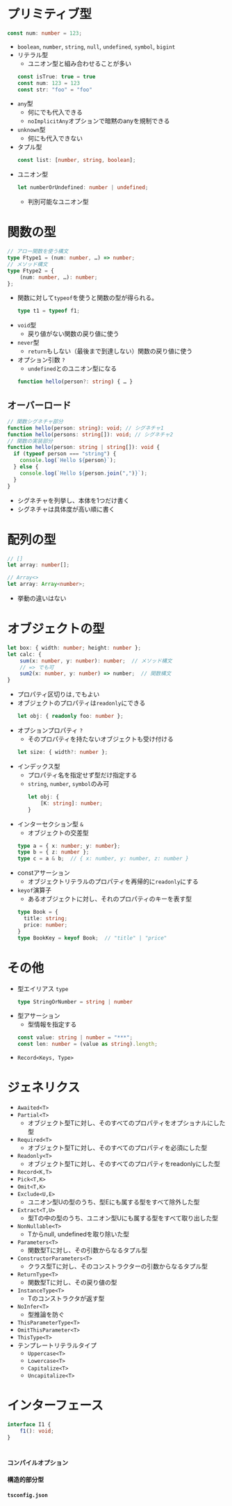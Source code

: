 # プリミティブ型
```ts
const num: number = 123;
```
- `boolean`, `number`, `string`, `null`, `undefined`, `symbol`, `bigint`
- リテラル型
  - ユニオン型と組み合わせることが多い
  ```ts
  const isTrue: true = true
  const num: 123 = 123
  const str: "foo" = "foo"
  ```
- `any`型
  - 何にでも代入できる
  - `noImplicitAny`オプションで暗黙のanyを規制できる
- `unknown`型
  - 何にも代入できない
- タプル型
  ```ts
  const list: [number, string, boolean];
  ```
- ユニオン型
  ```ts
  let numberOrUndefined: number | undefined;
  ```
  - 判別可能なユニオン型

# 関数の型
```ts
// アロー関数を使う構文
type Ftype1 = (num: number, …) => number;
// メソッド構文
type Ftype2 = {
    (num: number, …): number;
};
```
- 関数に対して`typeof`を使うと関数の型が得られる。
    ```ts
    type t1 = typeof f1;
    ```
- `void`型
  - 戻り値がない関数の戻り値に使う
- `never`型
  - `return`もしない（最後まで到達しない）関数の戻り値に使う
- オプション引数 `?`
  - `undefined`とのユニオン型になる
  ```ts
  function hello(person?: string) { … }
  ```

## オーバーロード
```ts
// 関数シグネチャ部分
function hello(person: string): void; // シグネチャ1
function hello(persons: string[]): void; // シグネチャ2
// 関数の実装部分
function hello(person: string | string[]): void {
  if (typeof person === "string") {
    console.log(`Hello ${person}`);
  } else {
    console.log(`Hello ${person.join(",")}`);
  }
}
```
- シグネチャを列挙し、本体を1つだけ書く
- シグネチャは具体度が高い順に書く

# 配列の型
```ts
// []
let array: number[];

// Array<>
let array: Array<number>;
```
- 挙動の違いはない

# オブジェクトの型
```ts
let box: { width: number; height: number };
let calc: {
    sum(x: number, y: number): number;  // メソッド構文
    // => でも可
    sum2(x: number, y: number) => number;  // 関数構文
}
```
- プロパティ区切りは`,`でもよい
- オブジェクトのプロパティは`readonly`にできる
    ```ts
    let obj: { readonly foo: number };
    ```
- オプションプロパティ `?`
    - そのプロパティを持たないオブジェクトも受け付ける
    ```ts
    let size: { width?: number };
    ```
- インデックス型
  - プロパティ名を指定せず型だけ指定する
  - `string`, `number`, `symbol`のみ可
    ```ts
    let obj: {
        [K: string]: number;
    }
    ```
- インターセクション型 `&`
  - オブジェクトの交差型
  ```ts
  type a = { x: number; y: number};
  type b = { z: number };
  type c = a & b;  // { x: number, y: number, z: number }
  ```
- constアサーション
  - オブジェクトリテラルのプロパティを再帰的に`readonly`にする
- `keyof`演算子
  - あるオブジェクトに対し、それのプロパティのキーを表す型
  ```ts
  type Book = {
    title: string;
    price: number;
  }
  type BookKey = keyof Book;  // "title" | "price"
  ```

# その他
- 型エイリアス `type`
  ```ts
  type StringOrNumber = string | number
  ```
- 型アサーション
  - 型情報を指定する
  ```ts
  const value: string | number = "***";
  const len: number = (value as string).length;
  ```
- `Record<Keys, Type>`


# ジェネリクス
- `Awaited<T>`
- `Partial<T>`
  - オブジェクト型Tに対し、そのすべてのプロパティをオプショナルにした型
- `Required<T>`
  - オブジェクト型Tに対し、そのすべてのプロパティを必須にした型
- `Readonly<T>`
  - オブジェクト型Tに対し、そのすべてのプロパティをreadonlyにした型
- `Record<K,T>`
- `Pick<T,K>`
- `Omit<T,K>`
- `Exclude<U,E>`
  - ユニオン型Uの型のうち、型Eにも属する型をすべて除外した型
- `Extract<T,U>`
  - 型Tの中の型のうち、ユニオン型Uにも属する型をすべて取り出した型
- `NonNullable<T>`
  - Tからnull, undefinedを取り除いた型
- `Parameters<T>`
  - 関数型Tに対し、その引数からなるタプル型
- `ConstructorParameters<T>`
  - クラス型Tに対し、そのコンストラクターの引数からなるタプル型
- `ReturnType<T>`
  - 関数型Tに対し、その戻り値の型
- `InstanceType<T>`
  - Tのコンストラクタが返す型
- `NoInfer<T>`
  - 型推論を防ぐ
- `ThisParameterType<T>`
- `OmitThisParameter<T>`
- `ThisType<T>`
- テンプレートリテラルタイプ
  - `Uppercase<T>`
  - `Lowercase<T>`
  - `Capitalize<T>`
  - `Uncapitalize<T>`

# インターフェース
```ts
interface I1 {
    f1(): void;
}
```



# 
#### コンパイルオプション
#### 構造的部分型
#### `tsconfig.json`
